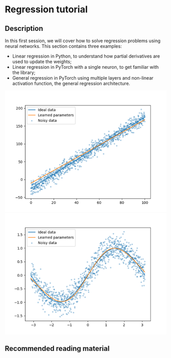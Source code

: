 # Regression tutorial

## Description

In this first session, we will cover how to solve regression problems using neural networks.
This section contains three examples:
* Linear regression in Python, to understand how partial derivatives are used to update the weights;
* Linear regression in PyTorch with a single neuron, to get familiar with the library;
* General regression in PyTorch using multiple layers and non-linear activation function, the general regression architecture.

<p align="center">
  <img src="images/one-neuron-linear-regression.png">
  <img src="images/general-regression.png">
</p>


## Recommended reading material
